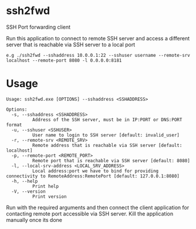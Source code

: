 # ssh2fwd
SSH Port forwarding client

Run this application to connect to remote SSH server and access a different server that is reachable via SSH server to a local port

`
e.g ./ssh2fwd --sshaddress 10.0.0.1:22 --sshuser username --remote-srv localhost --remote-port 8080 -l 0.0.0.0:8181
`

# Usage
```
Usage: ssh2fwd.exe [OPTIONS] --sshaddress <SSHADDRESS>

Options:
  -s, --sshaddress <SSHADDRESS>
          Address of the SSH server, must be in IP:PORT or DNS:PORT format
  -u, --sshuser <SSHUSER>
          User name to login to SSH server [default: invalid_user]
  -r, --remote-srv <REMOTE_SRV>
          Remote address that is reachable via SSH server [default: localhost]
  -p, --remote-port <REMOTE_PORT>
          Remote port that is reachable via SSH server [default: 8080]
  -l, --local-srv-address <LOCAL_SRV_ADDRESS>
          Local address:port we have to bind for providing connectivity to RemoteAddress:RemotePort [default: 127.0.0.1:8080]
  -h, --help
          Print help
  -V, --version
          Print version
```

Run with the required arguments and then connect the client application for contacting remote port accessible via SSH server. Kill the application manually once its done